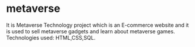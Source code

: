# metaverse
It is Metaverse Technology project which is an E-commerce website and it is used to sell metaverse gadgets and learn about metaverse games. Technologies used: HTML,CSS,SQL.
